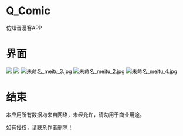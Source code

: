 # Q_Comic
仿知音漫客APP
# 界面
![](https://upload-images.jianshu.io/upload_images/5643593-a620c6dbd0d17e19.jpg?imageMogr2/auto-orient/strip%7CimageView2/2/w/1240)
![](https://upload-images.jianshu.io/upload_images/5643593-ee22c0ae87bb2cb8.jpg?imageMogr2/auto-orient/strip%7CimageView2/2/w/1240)
![未命名_meitu_3.jpg](https://upload-images.jianshu.io/upload_images/5643593-87c20c581fbedec2.jpg?imageMogr2/auto-orient/strip%7CimageView2/2/w/1240)
![未命名_meitu_2.jpg](https://upload-images.jianshu.io/upload_images/5643593-bbcc694a63c720ea.jpg?imageMogr2/auto-orient/strip%7CimageView2/2/w/1240)
![未命名_meitu_4.jpg](https://upload-images.jianshu.io/upload_images/5643593-7772dce8fdaf87ef.jpg?imageMogr2/auto-orient/strip%7CimageView2/2/w/1240)
# 结束
本应用所有数据均来自网络，未经允许，请勿用于商业用途。

如有侵权，请联系作者删除！
